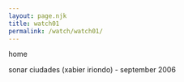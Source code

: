 ```yaml
---
layout: page.njk
title: watch01
permalink: /watch/watch01/
---
```


home

sonar ciudades (xabier iriondo) - september 2006